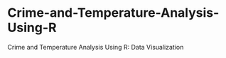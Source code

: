 # Crime-and-Temperature-Analysis-Using-R
Crime and Temperature Analysis Using R: Data Visualization
